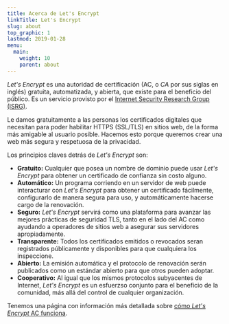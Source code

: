 ```yaml
---
title: Acerca de Let's Encrypt
linkTitle: Let's Encrypt
slug: about
top_graphic: 1
lastmod: 2019-01-28
menu:
  main:
    weight: 10
    parent: about
---
```


_Let's Encrypt_ es una autoridad de certificación (AC, o _CA_ por sus siglas en inglés) gratuita, automatizada, y abierta, que existe para el beneficio del público. Es un servicio provisto por el [Internet Security Research Group (ISRG)](https://abetterinternet.org/).

Le damos gratuitamente a las personas los certificados digitales que necesitan para poder habilitar HTTPS (SSL/TLS) en sitios web, de la forma más amigable al usuario posible. Hacemos esto porque queremos crear una web más segura y respetuosa de la privacidad.

Los principios claves detrás de _Let's Encrypt_ son:

* <strong>Gratuito:</strong> Cualquier que posea un nombre de dominio puede usar _Let's Encrypt_ para obtener un certificado de confianza sin costo alguno.
* <strong>Automático:</strong> Un programa corriendo en un servidor de web puede interacturar con _Let's Encrypt_ para obtener un certificado fácilmente, configurarlo de manera segura para uso, y automáticamente hacerse cargo de la renovación.
* <strong>Seguro:</strong> _Let's Encrypt_ servirá como una plataforma para avanzar las mejores prácticas de seguridad TLS, tanto en el lado del AC como ayudando a operadores de sitios web a asegurar sus servidores apropiadamente.
* <strong>Transparente:</strong> Todos los certificados emitidos o revocados seran registrados públicamente y disponibles para que cualquiera los inspeccione.
* <strong>Abierto:</strong> La emisión automática y el protocolo de renovación serán publicados como un estándar abierto para que otros pueden adoptar.
* <strong>Cooperativo:</strong> Al igual que los mismos protocolos subyacentes de Internet, _Let's Encrypt_ es un esfuerzso conjunto para el beneficio de la comunidad, más allá del control de cualquier organización.

Tenemos una página con información más detallada sobre [cómo _Let's Encrypt_ AC funciona](/how-it-works).
